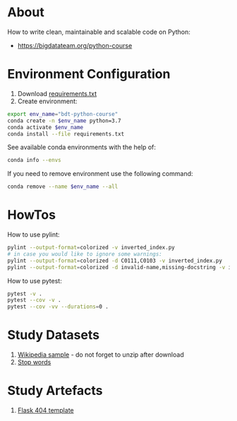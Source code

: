 # About

How to write clean, maintainable and scalable code on Python:
- https://bigdatateam.org/python-course

# Environment Configuration

1. Download [requirements.txt](requirements.txt)
2. Create environment:
```bash
export env_name="bdt-python-course"
conda create -n $env_name python=3.7
conda activate $env_name
conda install --file requirements.txt
```

See available conda environments with the help of:
```bash
conda info --envs
```

If you need to remove environment use the following command:
```bash
conda remove --name $env_name --all
```

# HowTos

How to use pylint:
```bash
pylint --output-format=colorized -v inverted_index.py
# in case you would like to ignore some warnings:
pylint --output-format=colorized -d C0111,C0103 -v inverted_index.py
pylint --output-format=colorized -d invalid-name,missing-docstring -v inverted_index.py
```

How to use pytest:
```bash
pytest -v .
pytest --cov -v .
pytest --cov -vv --durations=0 .
```

# Study Datasets

1. [Wikipedia sample](https://drive.google.com/open?id=1ASO-nWW5FpvM7PfpOxxPu-0imjcMZhqN) - do not forget to unzip after download
2. [Stop words](https://drive.google.com/open?id=1NBPhZzUyFc0e-_vQwZpxtrxBqzCsB9Yg)

# Study Artefacts

1. [Flask 404 template](https://drive.google.com/open?id=1EpBf995F7zENPKkUqKq1qP3vFfq0cpgF)


